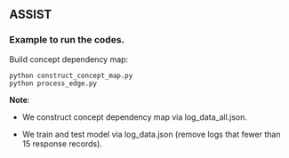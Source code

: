 ASSIST
-
### Example to run the codes.

Build concept dependency map:

```
python construct_concept_map.py
python process_edge.py
```

**Note**:

* We construct concept dependency map via log_data_all.json.

* We train and test model via log_data.json (remove logs that fewer than 15 response records).
